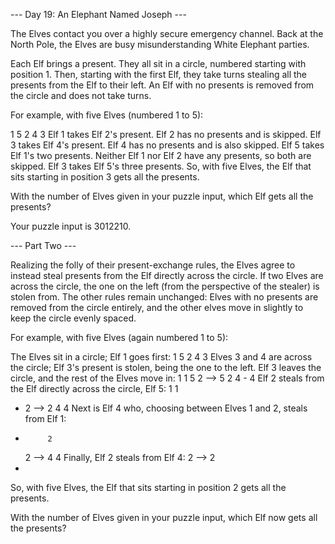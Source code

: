 --- Day 19: An Elephant Named Joseph ---

The Elves contact you over a highly secure emergency channel. Back at the North Pole, the Elves are busy misunderstanding White Elephant parties.

Each Elf brings a present. They all sit in a circle, numbered starting with position 1. Then, starting with the first Elf, they take turns stealing all the presents from the Elf to their left. An Elf with no presents is removed from the circle and does not take turns.

For example, with five Elves (numbered 1 to 5):

  1
5   2
 4 3
Elf 1 takes Elf 2's present.
Elf 2 has no presents and is skipped.
Elf 3 takes Elf 4's present.
Elf 4 has no presents and is also skipped.
Elf 5 takes Elf 1's two presents.
Neither Elf 1 nor Elf 2 have any presents, so both are skipped.
Elf 3 takes Elf 5's three presents.
So, with five Elves, the Elf that sits starting in position 3 gets all the presents.

With the number of Elves given in your puzzle input, which Elf gets all the presents?

Your puzzle input is 3012210.

--- Part Two ---

Realizing the folly of their present-exchange rules, the Elves agree to instead steal presents from the Elf directly across the circle. If two Elves are across the circle, the one on the left (from the perspective of the stealer) is stolen from. The other rules remain unchanged: Elves with no presents are removed from the circle entirely, and the other elves move in slightly to keep the circle evenly spaced.

For example, with five Elves (again numbered 1 to 5):

The Elves sit in a circle; Elf 1 goes first:
  1
5   2
 4 3
Elves 3 and 4 are across the circle; Elf 3's present is stolen, being the one to the left. Elf 3 leaves the circle, and the rest of the Elves move in:
  1           1
5   2  -->  5   2
 4 -          4
Elf 2 steals from the Elf directly across the circle, Elf 5:
  1         1 
-   2  -->     2
  4         4 
Next is Elf 4 who, choosing between Elves 1 and 2, steals from Elf 1:
 -          2  
    2  -->
 4          4
Finally, Elf 2 steals from Elf 4:
 2
    -->  2  
 -
So, with five Elves, the Elf that sits starting in position 2 gets all the presents.

With the number of Elves given in your puzzle input, which Elf now gets all the presents?
